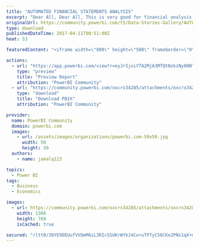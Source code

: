 ```yaml
---
title: "AUTOMATED FINANCIAL STATEMENTS ANALYSIS"
excerpt: "Dear All, Dear All, This is very good for financial analysis of the different business units, here we can see the current month financial vs. same"
originalUrl: https://community.powerbi.com/t5/Data-Stories-Gallery/AUTOMATED-FINANCIAL-STATEMENTS-ANALYSIS/m-p/157046
type: download
publishedDateTime: 2017-04-11T00:51:00Z
heat: 53

featuredContent: "<iframe width=\"800\" height=\"500\" frameborder=\"0\" src=\"https://app.powerbi.com/view?r=eyJrIjoiYTA2MjA3MTQtNzkzNy00NTI2LWE3ODEtNTAyOWYwOGNjNWJkIiwidCI6ImY5YzUxOTU4LTg5ODQtNDU5My1iNzEyLTM0N2IyZjNhNmNiYiIsImMiOjl9\"></iframe>"

actions:
  - url: "https://app.powerbi.com/view?r=eyJrIjoiYTA2MjA3MTQtNzkzNy00NTI2LWE3ODEtNTAyOWYwOGNjNWJkIiwidCI6ImY5YzUxOTU4LTg5ODQtNDU5My1iNzEyLTM0N2IyZjNhNmNiYiIsImMiOjl9"
    type: "preview"
    title: "Preview Report"
    attribution: "PowerBI Community"
  - url: "https://community.powerbi.com/oxcrx34285/attachments/oxcrx34285/DataStoriesGallery/797/2/Financials%20for%20%20group.pbix"
    type: "download"
    title: "Download PBIX"
    attribution: "PowerBI Community"

provider:
  name: PowerBI Community
  domain: powerbi.com
  images:
    - url: /assets/images/organizations/powerbi.com-50x50.jpg
      width: 50
      height: 50
  authors:
    - name: jamalq123

topics:
  - Power BI
tags:
  - Business
  - Economics

images:
  - url: https://community.powerbi.com/oxcrx34285/attachments/oxcrx34285/DataStoriesGallery/797/1/Untitled.jpg
    width: 1366
    height: 768
    isCached: true

secured: "rltt0/38YE9OEUufVVQmM6iL3RIcSSUKrWYkJ4Co+uTP7yCS6CKe2PNx1qX+m57NGChGpDjvmWH5SGd8ljZEF7j9X8mS0s52qr4TrQCN23n8Z0qGUtOniVMw3Y5/rqr1XMwNApDy8kKxdHsiTxY84SnBMiNFfZ2erP22MP2xyiGvBg4IzljGmndRftopMAOrXBrSAafBK146+Mbs9LP+4UNzUdzNXEhwrQ1e9Y57kfOabqpilJFODqWfLAAzwl94uScF1Es326I0xwJ8LgMY59QzlqzYdaDL55lIb60E0ksyj3kuOTw2JmjTyyr8HQw/MSS/fhVol1bue+a+fYrl2OfBiBzq4XsIIR2uTPuC0PP0sNqwKk71fHQCKZIuJr0QoI/aOhJzSYEeh8812mIZryO/604ZzmBT6i2YOqrtOFM=;j7S3QgF1EOfHRd//Cq1ttg=="
---
```



